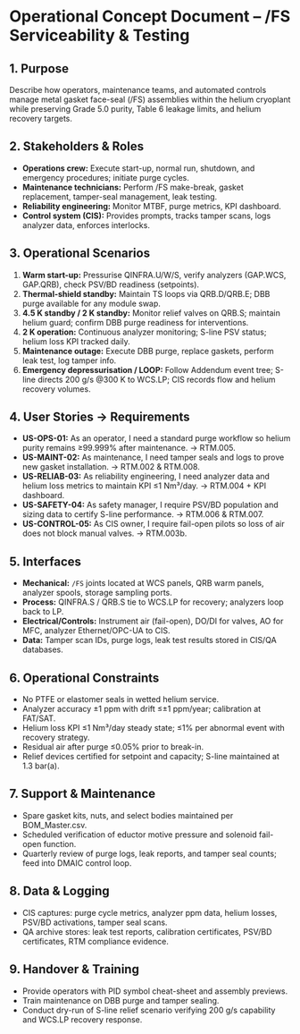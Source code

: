# Operational Concept Document – /FS Serviceability & Testing

## 1. Purpose
Describe how operators, maintenance teams, and automated controls manage metal gasket face-seal (/FS) assemblies within the helium cryoplant while preserving Grade 5.0 purity, Table 6 leakage limits, and helium recovery targets.

## 2. Stakeholders & Roles
- **Operations crew:** Execute start-up, normal run, shutdown, and emergency procedures; initiate purge cycles.  
- **Maintenance technicians:** Perform /FS make-break, gasket replacement, tamper-seal management, leak testing.  
- **Reliability engineering:** Monitor MTBF, purge metrics, KPI dashboard.  
- **Control system (CIS):** Provides prompts, tracks tamper scans, logs analyzer data, enforces interlocks.

## 3. Operational Scenarios
1. **Warm start-up:** Pressurise QINFRA.U/W/S, verify analyzers (GAP.WCS, GAP.QRB), check PSV/BD readiness (setpoints).  
2. **Thermal-shield standby:** Maintain TS loops via QRB.D/QRB.E; DBB purge available for any module swap.  
3. **4.5 K standby / 2 K standby:** Monitor relief valves on QRB.S; maintain helium guard; confirm DBB purge readiness for interventions.  
4. **2 K operation:** Continuous analyzer monitoring; S-line PSV status; helium loss KPI tracked daily.  
5. **Maintenance outage:** Execute DBB purge, replace gaskets, perform leak test, log tamper info.  
6. **Emergency depressurisation / LOOP:** Follow Addendum event tree; S-line directs 200 g/s @300 K to WCS.LP; CIS records flow and helium recovery volumes.

## 4. User Stories → Requirements
- **US-OPS-01:** As an operator, I need a standard purge workflow so helium purity remains ≥99.999% after maintenance. → RTM.005.  
- **US-MAINT-02:** As maintenance, I need tamper seals and logs to prove new gasket installation. → RTM.002 & RTM.008.  
- **US-RELIAB-03:** As reliability engineering, I need analyzer data and helium loss metrics to maintain KPI ≤1 Nm³/day. → RTM.004 + KPI dashboard.  
- **US-SAFETY-04:** As safety manager, I require PSV/BD population and sizing data to certify S-line performance. → RTM.006 & RTM.007.  
- **US-CONTROL-05:** As CIS owner, I require fail-open pilots so loss of air does not block manual valves. → RTM.003b.

## 5. Interfaces
- **Mechanical:** `/FS` joints located at WCS panels, QRB warm panels, analyzer spools, storage sampling ports.  
- **Process:** QINFRA.S / QRB.S tie to WCS.LP for recovery; analyzers loop back to LP.  
- **Electrical/Controls:** Instrument air (fail-open), DO/DI for valves, AO for MFC, analyzer Ethernet/OPC-UA to CIS.  
- **Data:** Tamper scan IDs, purge logs, leak test results stored in CIS/QA databases.

## 6. Operational Constraints
- No PTFE or elastomer seals in wetted helium service.  
- Analyzer accuracy ±1 ppm with drift ≤±1 ppm/year; calibration at FAT/SAT.  
- Helium loss KPI ≤1 Nm³/day steady state; ≤1% per abnormal event with recovery strategy.  
- Residual air after purge ≤0.05% prior to break-in.  
- Relief devices certified for setpoint and capacity; S-line maintained at 1.3 bar(a).

## 7. Support & Maintenance
- Spare gasket kits, nuts, and select bodies maintained per BOM_Master.csv.  
- Scheduled verification of eductor motive pressure and solenoid fail-open function.  
- Quarterly review of purge logs, leak reports, and tamper seal counts; feed into DMAIC control loop.

## 8. Data & Logging
- CIS captures: purge cycle metrics, analyzer ppm data, helium losses, PSV/BD activations, tamper seal scans.  
- QA archive stores: leak test reports, calibration certificates, PSV/BD certificates, RTM compliance evidence.

## 9. Handover & Training
- Provide operators with PID symbol cheat-sheet and assembly previews.  
- Train maintenance on DBB purge and tamper sealing.  
- Conduct dry-run of S-line relief scenario verifying 200 g/s capability and WCS.LP recovery response.
